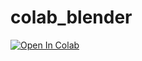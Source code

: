 # colab_blender

[![Open In Colab](https://colab.research.google.com/assets/colab-badge.svg)](https://colab.research.google.com/github/donmahallem/colab_blender/blob/master/runblender.ipynb)
